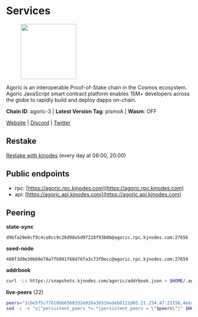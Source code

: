 # Services

<figure><img src="https://raw.githubusercontent.com/kj89/testnet_manuals/main/pingpub/logos/agoric.png" width="150" alt=""><figcaption></figcaption></figure>

Agoric is an interoperable Proof-of-Stake chain in the Cosmos ecosystem.  Agoric JavaScript smart contract platform enables 15M+ developers across the  globe to rapidly build and deploy dapps on-chain.

**Chain ID**: agoric-3 | **Latest Version Tag**: pismoA | **Wasm**: OFF

[Website](https://agoric.com) | [Discord](https://discord.com/invite/qDW8DRes4s) | [Twitter](https://twitter.com/agoric)

## Restake

[Restake with kjnodes](https://restake.app/agoric/agoricvaloper1ku5sm2twlsywdrp4wz3kfwgyrtqtp0lpr3nvk8) (every day at 08:00, 20:00)
## Public endpoints

* rpc: [https://agoric.rpc.kjnodes.com](https://agoric.rpc.kjnodes.com)
* api: [https://agoric.api.kjnodes.com](https://agoric.api.kjnodes.com)

## Peering

**state-sync**

```text
d9bfa29e0cf9c4ce0cc9c26d98e5d97228f93b0b@agoric.rpc.kjnodes.com:27656
```

**seed-node**

```text
400f3d9e30b69e78a7fb891f60d76fa3c73f0ecc@agoric.rpc.kjnodes.com:27659
```

**addrbook**
```bash
curl -Ls https://snapshots.kjnodes.com/agoric/addrbook.json > $HOME/.agoric/config/addrbook.json
```

**live-peers** (22)
```bash
peers="1cbe5f5c77610bb6568332e026a3b516edeb0121@65.21.234.47:21156,4eea1e0a22d8d2ade108fc5f8e07d6d6e711e909@65.108.10.138:26656,5e0acd690771af91625095185f6081dd1bccdb8f@78.47.21.189:26656,d03a9974f14ae380fdb7caf46ec71ce5278f0356@34.72.231.9:26656,0f642db2770d4dd3e0d030b2f14f1365e40f3b38@185.146.148.101:26657,2bda83f1501d30187e662c59d75ed4ffffcf8004@135.181.142.117:26656,711f6f36a6ec3924b6d721de6adce604092e59f2@116.202.226.169:26656,d9bfa29e0cf9c4ce0cc9c26d98e5d97228f93b0b@65.109.88.38:27656,4cfac01c912d33f74cb7b66e8b7005aaae47fc2a@146.190.59.8:26060,f095bb53006ebddcbbf29c8df70dddcba6419e36@142.93.145.13:26656,a38a30c1dd31f63be2befd40b82964b215c3c288@165.22.251.28:26656,0837c0dac0bb15e79e64207bb0fa5a9a6fa42ad4@178.62.116.62:26656,c6475a8ccd715e297d21d17c5e391d5730393a78@18.214.40.80:26656,05f967bf55fee6647e69bdfca69f064d7e4876c5@128.199.128.15:26060,63bd6649f80362ce513027d99ef32c826fdbd259@45.9.62.136:26656,9ed68bef54712b46713ac755ab7a6e7ad30694ef@192.99.44.79:14456,ca4c3b9d0cf78d934a3b972c328db2e4a9a66c42@64.32.40.134:26656,059f6ccc82a5bdd61e9089914368d0aade14fac0@159.89.101.239:26060,0464c8dded70d01f5ab50a8d6047a6b27ddf2ccd@84.244.95.232:26656,e70955351f601ea5be9a9bf41032949a777f31b3@207.244.255.229:10003,0e216cbbc65baedbb8732999f347255d5ac1debc@65.108.78.167:11656,f23a7b7610843cb8d4a6f1f6a44d08926ea86e6d@195.14.6.2:26015"
sed -i -e "s|^persistent_peers *=.*|persistent_peers = \"$peers\"|" $HOME/.agoric/config/config.toml
```
